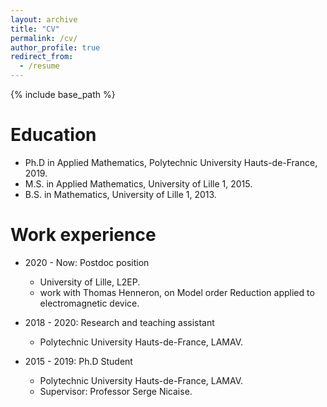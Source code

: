 ```yaml
---
layout: archive
title: "CV"
permalink: /cv/
author_profile: true
redirect_from:
  - /resume
---
```


{% include base_path %}


Education
======

* Ph.D in Applied Mathematics, Polytechnic University Hauts-de-France, 2019.
* M.S. in Applied Mathematics, University of Lille 1, 2015.
* B.S. in Mathematics, University of Lille 1, 2013.

Work experience
======
* 2020 - Now: Postdoc position
  * University of Lille, L2EP.
  * work with Thomas Henneron, on Model order Reduction applied to electromagnetic device. 
   
* 2018 - 2020:  Research and teaching assistant
  * Polytechnic University Hauts-de-France, LAMAV.

* 2015 - 2019: Ph.D Student 
  * Polytechnic University Hauts-de-France, LAMAV.
  * Supervisor: Professor Serge Nicaise.
  

